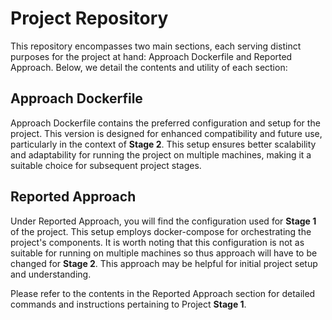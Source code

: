 # Project Repository
This repository encompasses two main sections, each serving distinct purposes for the project at hand: Approach Dockerfile and Reported Approach. Below, we detail the contents and utility of each section:

## Approach Dockerfile
Approach Dockerfile contains the preferred configuration and setup for the project. This version is designed for enhanced compatibility and future use, particularly in the context of **Stage 2**. This setup ensures better scalability and adaptability for running the project on multiple machines, making it a suitable choice for subsequent project stages.

## Reported Approach
Under Reported Approach, you will find the configuration used for **Stage 1** of the project. This setup employs docker-compose for orchestrating the project's components. It is worth noting that this configuration is not as suitable for running on multiple machines so thus approach will have to be changed for **Stage 2**. This approach may be helpful for initial project setup and understanding.

Please refer to the contents in the Reported Approach section for detailed commands and instructions pertaining to Project **Stage 1**.